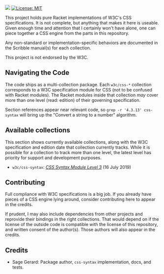 [![](https://img.shields.io/badge/%E2%99%A5-Support%20Ethical%20Software-red)](https://sagegerard.com/subscribe.html)
[![License: MIT](https://img.shields.io/badge/License-MIT-yellow.svg)](https://opensource.org/licenses/MIT)

This project holds pure Racket implementations of W3C's CSS
specifications. It is not complete, but anything that makes it here is
useable. Given enough time and attention that I certainly won't have
alone, one can piece together a CSS engine from the parts in this
repository.

Any non-standard or implementation-specific behaviors are documented
in the Scribble manual(s) for each collection.

This project is not endorsed by the W3C.


## Navigating the Code
The code ships as a multi-collection package. Each `w3c/css-*`
collection corresponds to a W3C specification module for CSS (not to
be confused with Racket modules). The Racket modules inside that
collection _may_ cover more than one level (read: edition) of their
governing specification.

Section references appear near relevant code, so `grep -r '4.3.13' css-syntax`
will bring up the "Convert a string to a number" algorithm.


## Available collections
This section shows currently available collections, along with the W3C
specification and edition date that collection currently tracks.
While it is possible for a collection to track more than one level,
the latest level has priority for support and development purposes.

* `w3c/css-syntax`: _[CSS Syntax Module Level 3][css-syntax]_ (16 July 2019)


## Contributing
Full compliance with W3C specifications is a big job. If you already
have pieces of a CSS engine lying around, consider contributing
here to appear in the credits.

If prudent, I may also include dependencies from other projects and
reprovide their bindings in the right collections. That would depend
on if the license of the outside code is compatible with the license
of this repository, and written consent of the author(s). Those
authors will also appear in the credits.


## Credits
* Sage Gerard: Package author, `css-syntax` implementation, docs, and tests.

[css-syntax]: https://www.w3.org/TR/css-syntax-3
